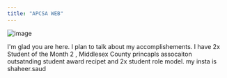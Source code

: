 ```yaml
---
title: "APCSA WEB"
---
```

![image](https://user-images.githubusercontent.com/88113145/172909323-5eb2e1b4-eec2-485b-bf1a-c08e61612e36.png)


I'm glad you are here. I plan to talk about my accomplishements. I have 2x Student of the Month 2 , Middlesex County princapls assocaiton outsatnding student award recipet and 2x student role model. my insta is shaheer.saud
